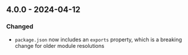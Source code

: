 ## 4.0.0 - 2024-04-12

### Changed

- `package.json` now includes an `exports` property, which is a breaking change for older module resolutions
